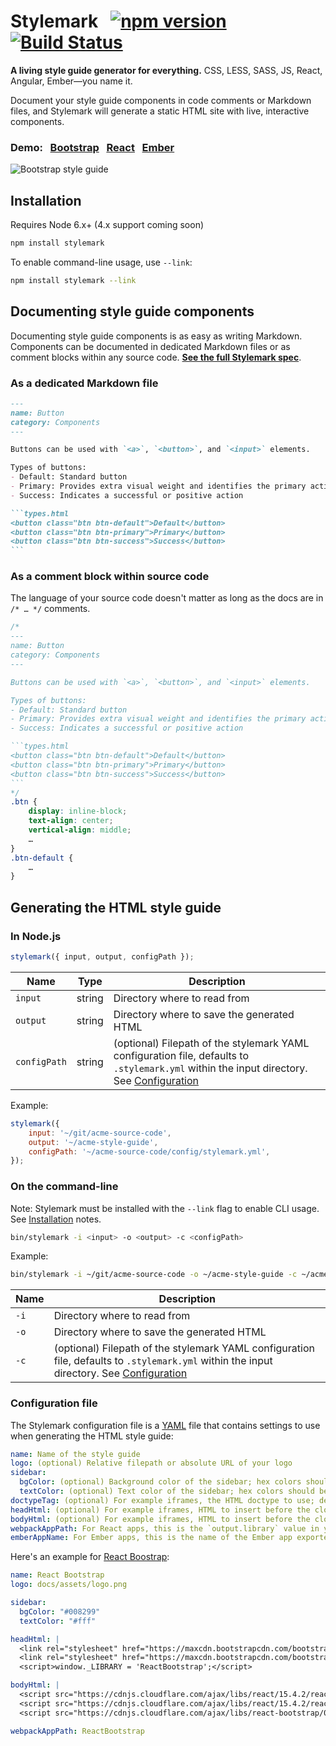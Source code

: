 Stylemark &nbsp; [![npm version](https://badge.fury.io/js/stylemark.svg)](https://badge.fury.io/js/stylemark) [![Build Status](https://travis-ci.org/mpetrovich/Stylemark.svg?branch=master)](https://travis-ci.org/mpetrovich/stylemark)
===
**A living style guide generator for everything.** CSS, LESS, SASS, JS, React, Angular, Ember&mdash;you name it.

Document your style guide components in code comments or Markdown files, and Stylemark will generate a static HTML site with live, interactive components.

### Demo: &nbsp; [Bootstrap](http://stylemark-bootstrap.surge.sh/) &nbsp; [React](http://stylemark-react.surge.sh/) &nbsp; [Ember](http://stylemark-ember.surge.sh/)

![Bootstrap style guide](https://user-images.githubusercontent.com/1235062/31162015-ead3b5c4-a8a8-11e7-8d22-69cd07923fa8.png)


Installation
---
Requires Node 6.x+ (4.x support coming soon)
```sh
npm install stylemark
```
To enable command-line usage, use `--link`:
```sh
npm install stylemark --link
```


Documenting style guide components
---
Documenting style guide components is as easy as writing Markdown. Components can be documented in dedicated Markdown files or as comment blocks within any source code. [**See the full Stylemark spec**](README-SPEC.md).

### As a dedicated Markdown file
~~~markdown
---
name: Button
category: Components
---

Buttons can be used with `<a>`, `<button>`, and `<input>` elements.

Types of buttons:
- Default: Standard button
- Primary: Provides extra visual weight and identifies the primary action in a set of buttons
- Success: Indicates a successful or positive action

```types.html
<button class="btn btn-default">Default</button>
<button class="btn btn-primary">Primary</button>
<button class="btn btn-success">Success</button>
```
~~~

### As a comment block within source code
The language of your source code doesn't matter as long as the docs are in `/* … */` comments.
~~~css
/*
---
name: Button
category: Components
---

Buttons can be used with `<a>`, `<button>`, and `<input>` elements.

Types of buttons:
- Default: Standard button
- Primary: Provides extra visual weight and identifies the primary action in a set of buttons
- Success: Indicates a successful or positive action

```types.html
<button class="btn btn-default">Default</button>
<button class="btn btn-primary">Primary</button>
<button class="btn btn-success">Success</button>
```
*/
.btn {
    display: inline-block;
    text-align: center;
    vertical-align: middle;
    …
}
.btn-default {
    …
}
~~~


Generating the HTML style guide
---

### In Node.js
```js
stylemark({ input, output, configPath });
```

Name | Type | Description
--- | --- | ---
`input` | string | Directory where to read from
`output` | string | Directory where to save the generated HTML
`configPath` | string | (optional) Filepath of the stylemark YAML configuration file, defaults to `.stylemark.yml` within the input directory. See [Configuration](#configuration-file)

Example:
```js
stylemark({
	input: '~/git/acme-source-code',
	output: '~/acme-style-guide',
	configPath: '~/acme-source-code/config/stylemark.yml',
});
```


### On the command-line
Note: Stylemark must be installed with the `--link` flag to enable CLI usage. See [Installation](#installation) notes.
```sh
bin/stylemark -i <input> -o <output> -c <configPath>
```

Example:
```sh
bin/stylemark -i ~/git/acme-source-code -o ~/acme-style-guide -c ~/acme-source-code/config/stylemark.yml
```

Name | Description
---  | ---
`-i` | Directory where to read from
`-o` | Directory where to save the generated HTML
`-c` | (optional) Filepath of the stylemark YAML configuration file, defaults to `.stylemark.yml` within the input directory. See [Configuration](#configuration-file)


### Configuration file
The Stylemark configuration file is a [YAML](https://en.wikipedia.org/wiki/YAML) file that contains settings to use when generating the HTML style guide:
```yaml
name: Name of the style guide
logo: (optional) Relative filepath or absolute URL of your logo
sidebar:
  bgColor: (optional) Background color of the sidebar; hex colors should be quoted
  textColor: (optional) Text color of the sidebar; hex colors should be quoted
doctypeTag: (optional) For example iframes, the HTML doctype to use; defaults to "<!doctype html>"
headHtml: (optional) For example iframes, HTML to insert before the closing </head> tag
bodyHtml: (optional) For example iframes, HTML to insert before the closing </body> tag
webpackAppPath: For React apps, this is the `output.library` value in your webpack config
emberAppName: For Ember apps, this is the name of the Ember app exported to the window object
```

Here's an example for [React Boostrap](https://github.com/mpetrovich/react-bootstrap/):
```yaml
name: React Bootstrap
logo: docs/assets/logo.png

sidebar:
  bgColor: "#008299"
  textColor: "#fff"

headHtml: |
  <link rel="stylesheet" href="https://maxcdn.bootstrapcdn.com/bootstrap/latest/css/bootstrap.min.css">
  <link rel="stylesheet" href="https://maxcdn.bootstrapcdn.com/bootstrap/latest/css/bootstrap-theme.min.css">
  <script>window._LIBRARY = 'ReactBootstrap';</script>

bodyHtml: |
  <script src="https://cdnjs.cloudflare.com/ajax/libs/react/15.4.2/react.min.js"></script>
  <script src="https://cdnjs.cloudflare.com/ajax/libs/react/15.4.2/react-dom.min.js"></script>
  <script src="https://cdnjs.cloudflare.com/ajax/libs/react-bootstrap/0.30.8/react-bootstrap.min.js"></script>

webpackAppPath: ReactBootstrap
```
